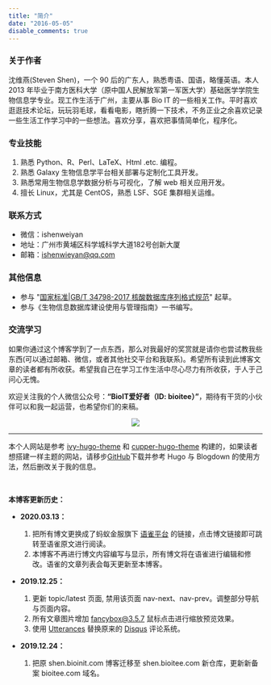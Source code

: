 ```yaml
---
title: "简介"
date: "2016-05-05"
disable_comments: true
---
```



### 关于作者

沈维燕(Steven Shen)，一个 90 后的广东人，熟悉粤语、国语，略懂英语。本人 2013 年毕业于南方医科大学（原中国人民解放军第一军医大学）基础医学学院生物信息学专业。现工作生活于广州，主要从事 Bio IT 的一些相关工作。平时喜欢逛逛技术论坛，玩玩羽毛球，看看电影，瞎折腾一下技术，不务正业之余喜欢记录一些生活工作学习中的一些想法。喜欢分享，喜欢把事情简单化，程序化。


### 专业技能

1. 熟悉 Python、R、Perl、LaTeX、Html .etc. 编程。
2. 熟悉 Galaxy 生物信息学平台相关部署与定制化工具开发。
3. 熟悉常用生物信息学数据分析与可视化，了解 web 相关应用开发。
3. 擅长 Linux，尤其是 CentOS，熟悉 LSF、SGE 集群相关运维。


### 联系方式

- 微信：ishenweiyan
- 地址：广州市黄埔区科学城科学大道182号创新大厦
- 邮箱：<ishenwieyan@qq.com>


### 其他信息

- 参与 "[国家标准|GB/T 34798-2017 核酸数据库序列格式规范](http://std.samr.gov.cn/gb/search/gbDetailed?id=71F772D821E0D3A7E05397BE0A0AB82A)" 起草。
- 参与《生物信息数据库建设使用与管理指南》一书编写。


### 交流学习

如果你通过这个博客学到了一点东西，那么对我最好的奖赏就是请你也尝试教我些东西(可以通过邮箱、微信，或者其他社交平台和我联系)。希望所有读到此博客文章的读者都有所收获。希望我自己在学习工作生活中尽心尽力有所收获，于人于己问心无愧。

欢迎关注我的个人微信公众号：**“BioIT爱好者（ID: bioitee）”**，期待有干货的小伙伴可以和我一起运营，也希望你们的来稿。
<p style="text-align:center;"><img src="https://apps-db.oss-cn-shenzhen.aliyuncs.com/bioitee/bioitee.png"/></p>

***

本个人网站是参考 [ivy-hugo-theme](https://github.com/shenweiyan/ivy-hugo-theme) 和 [cupper-hugo-theme](https://github.com/shenweiyan/cupper-hugo-theme) 构建的，如果读者想搭建一样主题的网站，请移步[GitHub](https://github.com/shenweiyan/ivc-hugo-theme)下载并参考 Hugo 与 Blogdown 的使用方法，然后删改关于我的信息。

<br/>

**本博客更新历史：**

- **2020.03.13：**
    1. 把所有博文更换成了蚂蚁金服旗下 [语雀平台](https://www.yuque.com/shenweiyan) 的链接，点击博文链接即可跳转至语雀原文进行阅读。
    2. 本博客不再进行博文内容编写与显示，所有博文将在语雀进行编辑和修改。语雀的文章列表会每天更新至本博客。

- **2019.12.25：**
    1. 更新 topic/latest 页面, 禁用该页面 nav-next、nav-prev。调整部分导航与页面内容。
    2. 所有文章图片增加 [fancybox@3.5.7](http://fancyapps.com/fancybox/3/) 鼠标点击进行缩放预览效果。
    3. 使用 [Utterances](https://utteranc.es/) 替换原来的 [Disqus](https://disqus.com/) 评论系统。

- **2019.12.24：**
    1. 把原 shen.bioinit.com 博客迁移至 shen.bioitee.com 新仓库，更新新备案 bioitee.com 域名。
